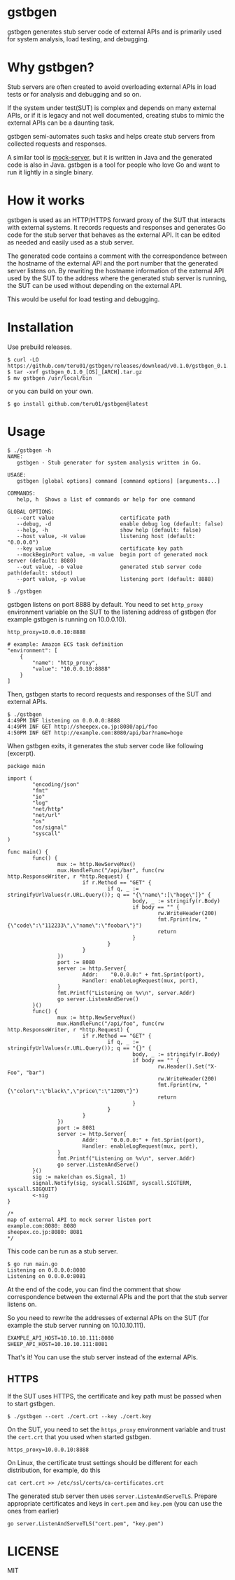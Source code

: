 # gstbgen

gstbgen generates stub server code of external APIs and is primarily used for system analysis, load testing, and debugging.

# Why gstbgen?

Stub servers are often created to avoid overloading external APIs in load tests or for analysis and debugging and so on.

If the system under test(SUT) is complex and depends on many external APIs, or if it is legacy and not well documented, creating stubs to mimic the external APIs can be a daunting task.

gstbgen semi-automates such tasks and helps create stub servers from collected requests and responses.

A similar tool is [mock-server](https://www.mock-server.com/#what-is-mockserver), but it is written in Java and the generated code is also in Java.
gstbgen is a tool for people who love Go and want to run it lightly in a single binary.

# How it works

gstbgen is used as an HTTP/HTTPS forward proxy of the SUT that interacts with external systems. It records requests and responses and generates Go code for the stub server that behaves as the external API. It can be edited as needed and easily used as a stub server.

The generated code contains a comment with the correspondence between the hostname of the external API and the port number that the generated server listens on.
By rewriting the hostname information of the external API used by the SUT to the address where the generated stub server is running, the SUT can be used without depending on the external API.

This would be useful for load testing and debugging.

# Installation

Use prebuild releases.

```
$ curl -LO https://github.com/teru01/gstbgen/releases/download/v0.1.0/gstbgen_0.1.0_[OS]_[ARCH].tar.gz
$ tar -xvf gstbgen_0.1.0_[OS]_[ARCH].tar.gz
$ mv gstbgen /usr/local/bin
```

or you can build on your own.

```
$ go install github.com/teru01/gstbgen@latest
```

# Usage

```
$ ./gstbgen -h
NAME:
   gstbgen - Stub generator for system analysis written in Go.

USAGE:
   gstbgen [global options] command [command options] [arguments...]

COMMANDS:
   help, h  Shows a list of commands or help for one command

GLOBAL OPTIONS:
   --cert value                     certificate path
   --debug, -d                      enable debug log (default: false)
   --help, -h                       show help (default: false)
   --host value, -H value           listening host (default: "0.0.0.0")
   --key value                      certificate key path
   --mockBeginPort value, -m value  begin port of generated mock server (default: 8080)
   --out value, -o value            generated stub server code path(default: stdout)
   --port value, -p value           listening port (default: 8888)
```

```
$ ./gstbgen
```

gstbgen listens on port 8888 by default.
You need to set `http_proxy` environment variable on the SUT to the listening address of gstbgen (for example gstbgen is running on 10.0.0.10).

```
http_proxy=10.0.0.10:8888

# example: Amazon ECS task definition
"environment": [
    {
        "name": "http_proxy",
        "value": "10.0.0.10:8888"
    }
]
```

Then, gstbgen starts to record requests and responses of the SUT and external APIs.

```
$ ./gstbgen 
4:49PM INF listening on 0.0.0.0:8888
4:49PM INF GET http://sheepex.co.jp:8080/api/foo
4:50PM INF GET http://example.com:8080/api/bar?name=hoge
```

When gstbgen exits, it generates the stub server code like following (excerpt).

```
package main

import (
        "encoding/json"
        "fmt"
        "io"
        "log"
        "net/http"
        "net/url"
        "os"
        "os/signal"
        "syscall"
)

func main() {
        func() {
                mux := http.NewServeMux()
                mux.HandleFunc("/api/bar", func(rw http.ResponseWriter, r *http.Request) {
                        if r.Method == "GET" {
                                if q, _ := stringifyUrlValues(r.URL.Query()); q == "{\"name\":[\"hoge\"]}" {
                                        body, _ := stringify(r.Body)
                                        if body == "" {
                                                rw.WriteHeader(200)
                                                fmt.Fprint(rw, "{\"code\":\"112233\",\"name\":\"foobar\"}")
                                                return
                                        }
                                }
                        }
                })
                port := 8080
                server := http.Server{
                        Addr:    "0.0.0.0:" + fmt.Sprint(port),
                        Handler: enableLogRequest(mux, port),
                }
                fmt.Printf("Listening on %v\n", server.Addr)
                go server.ListenAndServe()
        }()
        func() {
                mux := http.NewServeMux()
                mux.HandleFunc("/api/foo", func(rw http.ResponseWriter, r *http.Request) {
                        if r.Method == "GET" {
                                if q, _ := stringifyUrlValues(r.URL.Query()); q == "{}" {
                                        body, _ := stringify(r.Body)
                                        if body == "" {
                                                rw.Header().Set("X-Foo", "bar")
                                                rw.WriteHeader(200)
                                                fmt.Fprint(rw, "{\"color\":\"black\",\"price\":\"1200\"}")
                                                return
                                        }
                                }
                        }
                })
                port := 8081
                server := http.Server{
                        Addr:    "0.0.0.0:" + fmt.Sprint(port),
                        Handler: enableLogRequest(mux, port),
                }
                fmt.Printf("Listening on %v\n", server.Addr)
                go server.ListenAndServe()
        }()
        sig := make(chan os.Signal, 1)
        signal.Notify(sig, syscall.SIGINT, syscall.SIGTERM, syscall.SIGQUIT)
        <-sig
}

/*
map of external API to mock server listen port
example.com:8080: 8080
sheepex.co.jp:8080: 8081
*/
```

This code can be run as a stub server.

```
$ go run main.go
Listening on 0.0.0.0:8080
Listening on 0.0.0.0:8081
```

At the end of the code, you can find the comment that show correspondence between the external APIs and the port that the stub server listens on.

So you need to rewrite the addresses of external APIs on the SUT (for example the stub server running on 10.10.10.111).

```
EXAMPLE_API_HOST=10.10.10.111:8080
SHEEP_API_HOST=10.10.10.111:8081
```

That's it! You can use the stub server instead of the external APIs.

## HTTPS

If the SUT uses HTTPS, the certificate and key path must be passed when to start gstbgen.

```
$ ./gstbgen --cert ./cert.crt --key ./cert.key
```

On the SUT, you need to set the `https_proxy` environment variable and trust the `cert.crt` that you used when started gstbgen.

```
https_proxy=10.0.0.10:8888
```

On Linux, the certificate trust settings should be different for each distribution, for example, do this

```
cat cert.crt >> /etc/ssl/certs/ca-certificates.crt
```

The generated stub server then uses `server.ListenAndServeTLS`. Prepare appropriate certificates and keys in `cert.pem` and `key.pem` (you can use the ones from earlier)

```
go server.ListenAndServeTLS("cert.pem", "key.pem")
```

# LICENSE

MIT
